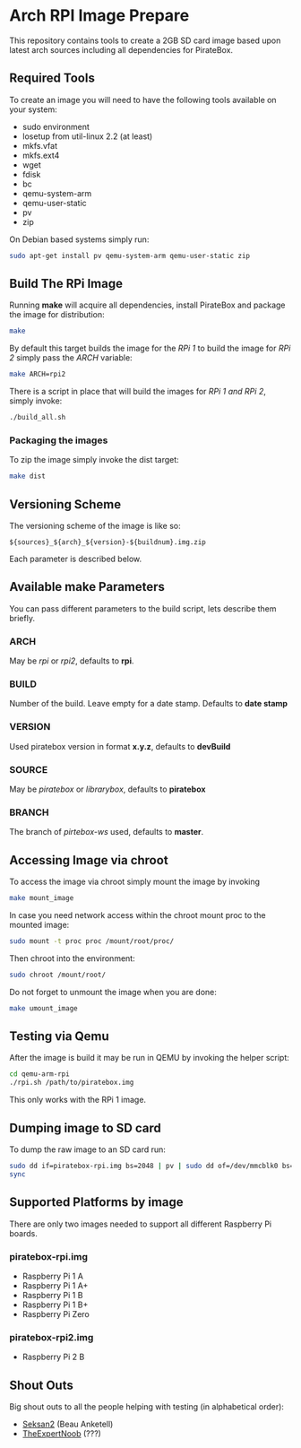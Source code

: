 # Arch RPI Image Prepare
This repository contains tools to create a 2GB SD card image based upon latest arch sources including all dependencies for PirateBox.

## Required Tools
To create an image you will need to have the following tools available on your system:
* sudo environment
* losetup from util-linux 2.2  (at least)
* mkfs.vfat
* mkfs.ext4
* wget
* fdisk
* bc
* qemu-system-arm
* qemu-user-static
* pv
* zip

On Debian based systems simply run:
```Bash
sudo apt-get install pv qemu-system-arm qemu-user-static zip
```

## Build The RPi Image
Running **make** will acquire all dependencies, install PirateBox and package the image for distribution:
```Bash
make
```

By default this target builds the image for the *RPi 1* to build the image for *RPi 2* simply pass the *ARCH* variable:

```Bash
make ARCH=rpi2
```

There is a script in place that will build the images for *RPi 1 and RPi 2*, simply invoke:
```Bash
./build_all.sh
```

### Packaging the images
To zip the image simply invoke the dist target:
```Bash
make dist
```

## Versioning Scheme
The versioning scheme of the image is like so:

```
${sources}_${arch}_${version}-${buildnum}.img.zip
```

Each parameter is described below.

## Available make Parameters
You can pass different parameters to the build script, lets describe them briefly.

### ARCH
May be *rpi* or *rpi2*, defaults to **rpi**.

### BUILD
Number of the build. Leave empty for a date stamp. Defaults to **date stamp**

### VERSION
Used piratebox version in format **x.y.z**, defaults to **devBuild**

### SOURCE
May be *piratebox* or *librarybox*, defaults to **piratebox**

### BRANCH
The branch of *pirtebox-ws* used, defaults to **master**.

## Accessing Image via chroot
To access the image via chroot simply mount the image by invoking
```Bash
make mount_image
```

In case you need network access within the chroot mount proc to the mounted image:
```Bash
sudo mount -t proc proc /mount/root/proc/
```

Then chroot into the environment:
```Bash
sudo chroot /mount/root/
```

Do not forget to unmount the image when you are done:
```Bash
make umount_image
```

## Testing via Qemu
After the image is build it may be run in QEMU by invoking the helper script:
```Bash
cd qemu-arm-rpi
./rpi.sh /path/to/piratebox.img
```
This only works with the RPi 1 image.

## Dumping image to SD card
To dump the raw image to an SD card run:
```Bash
sudo dd if=piratebox-rpi.img bs=2048 | pv | sudo dd of=/dev/mmcblk0 bs=2048
sync
```

## Supported Platforms by image
There are only two images needed to support all different Raspberry Pi boards.

### piratebox-rpi.img
* Raspberry Pi 1 A
* Raspberry Pi 1 A+
* Raspberry Pi 1 B
* Raspberry Pi 1 B+
* Raspberry Pi Zero

### piratebox-rpi2.img
* Raspberry Pi 2 B

## Shout Outs
Big shout outs to all the people helping with testing (in alphabetical order):

* [Seksan2](https://forum.piratebox.cc/profile.php?7,1747) (Beau Anketell)
* [TheExpertNoob](https://forum.piratebox.cc/profile.php?7,2060) (???)
